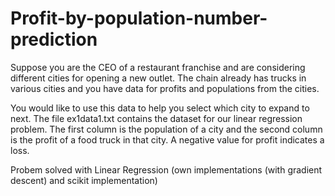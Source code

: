 # Profit-by-population-number-prediction
Suppose you are the CEO of a restaurant franchise and are considering different cities for opening a new outlet.
The chain already has trucks in various cities and you have data for profits and populations from the cities.

You would like to use this data to help you select which city to expand to next.
The file ex1data1.txt contains the dataset for our linear regression problem.
The first column is the population of a city and the second column is the profit of a food truck in that city.
A negative value for profit indicates a loss.

Probem solved with Linear Regression (own implementations (with gradient descent) and scikit implementation)
